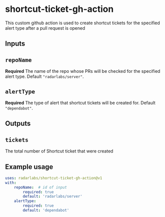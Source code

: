 # shortcut-ticket-gh-action
This custom github action is used to create shortcut tickets for the specified alert type after a pull request is opened

## Inputs

## `repoName`

**Required** The name of the repo whose PRs will be checked for the specified alert type. Default `"radarlabs/server"`.

## `alertType`

**Required** The type of alert that shortcut tickets will be created for. Default `"dependabot"`.


## Outputs

## `tickets`

The total number of Shortcut ticket that were created

## Example usage

```yaml
uses: radarlabs/shortcut-ticket-gh-action@v1
with:
    repoName:  # id of input
        required: true
        default: 'radarlabs/server'
    alertType:
        required: true
        default: 'dependabot'
```
